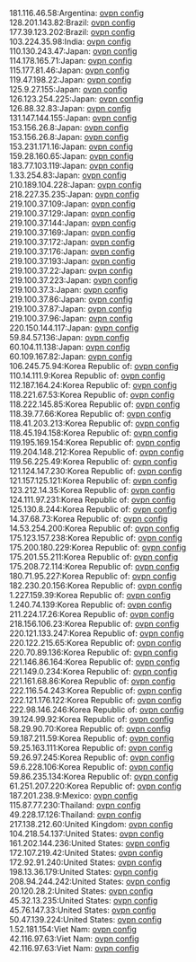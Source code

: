 181.116.46.58:Argentina: [ovpn config](vpn/181_116_46_58.ovpn)  
128.201.143.82:Brazil: [ovpn config](vpn/128_201_143_82.ovpn)  
177.39.123.202:Brazil: [ovpn config](vpn/177_39_123_202.ovpn)  
103.224.35.98:India: [ovpn config](vpn/103_224_35_98.ovpn)  
110.130.243.47:Japan: [ovpn config](vpn/110_130_243_47.ovpn)  
114.178.165.71:Japan: [ovpn config](vpn/114_178_165_71.ovpn)  
115.177.81.46:Japan: [ovpn config](vpn/115_177_81_46.ovpn)  
119.47.198.22:Japan: [ovpn config](vpn/119_47_198_22.ovpn)  
125.9.27.155:Japan: [ovpn config](vpn/125_9_27_155.ovpn)  
126.123.254.225:Japan: [ovpn config](vpn/126_123_254_225.ovpn)  
126.88.32.83:Japan: [ovpn config](vpn/126_88_32_83.ovpn)  
131.147.144.155:Japan: [ovpn config](vpn/131_147_144_155.ovpn)  
153.156.26.8:Japan: [ovpn config](vpn/153_156_26_8.ovpn)  
153.156.26.8:Japan: [ovpn config](vpn/153_156_26_8.ovpn)  
153.231.171.16:Japan: [ovpn config](vpn/153_231_171_16.ovpn)  
159.28.160.65:Japan: [ovpn config](vpn/159_28_160_65.ovpn)  
183.77.103.119:Japan: [ovpn config](vpn/183_77_103_119.ovpn)  
1.33.254.83:Japan: [ovpn config](vpn/1_33_254_83.ovpn)  
210.189.104.228:Japan: [ovpn config](vpn/210_189_104_228.ovpn)  
218.227.35.235:Japan: [ovpn config](vpn/218_227_35_235.ovpn)  
219.100.37.109:Japan: [ovpn config](vpn/219_100_37_109.ovpn)  
219.100.37.129:Japan: [ovpn config](vpn/219_100_37_129.ovpn)  
219.100.37.144:Japan: [ovpn config](vpn/219_100_37_144.ovpn)  
219.100.37.169:Japan: [ovpn config](vpn/219_100_37_169.ovpn)  
219.100.37.172:Japan: [ovpn config](vpn/219_100_37_172.ovpn)  
219.100.37.176:Japan: [ovpn config](vpn/219_100_37_176.ovpn)  
219.100.37.193:Japan: [ovpn config](vpn/219_100_37_193.ovpn)  
219.100.37.22:Japan: [ovpn config](vpn/219_100_37_22.ovpn)  
219.100.37.223:Japan: [ovpn config](vpn/219_100_37_223.ovpn)  
219.100.37.3:Japan: [ovpn config](vpn/219_100_37_3.ovpn)  
219.100.37.86:Japan: [ovpn config](vpn/219_100_37_86.ovpn)  
219.100.37.87:Japan: [ovpn config](vpn/219_100_37_87.ovpn)  
219.100.37.96:Japan: [ovpn config](vpn/219_100_37_96.ovpn)  
220.150.144.117:Japan: [ovpn config](vpn/220_150_144_117.ovpn)  
59.84.57.136:Japan: [ovpn config](vpn/59_84_57_136.ovpn)  
60.104.11.138:Japan: [ovpn config](vpn/60_104_11_138.ovpn)  
60.109.167.82:Japan: [ovpn config](vpn/60_109_167_82.ovpn)  
106.245.75.94:Korea Republic of: [ovpn config](vpn/106_245_75_94.ovpn)  
110.14.111.9:Korea Republic of: [ovpn config](vpn/110_14_111_9.ovpn)  
112.187.164.24:Korea Republic of: [ovpn config](vpn/112_187_164_24.ovpn)  
118.221.67.53:Korea Republic of: [ovpn config](vpn/118_221_67_53.ovpn)  
118.222.145.85:Korea Republic of: [ovpn config](vpn/118_222_145_85.ovpn)  
118.39.77.66:Korea Republic of: [ovpn config](vpn/118_39_77_66.ovpn)  
118.41.203.213:Korea Republic of: [ovpn config](vpn/118_41_203_213.ovpn)  
118.45.194.158:Korea Republic of: [ovpn config](vpn/118_45_194_158.ovpn)  
119.195.169.154:Korea Republic of: [ovpn config](vpn/119_195_169_154.ovpn)  
119.204.148.212:Korea Republic of: [ovpn config](vpn/119_204_148_212.ovpn)  
119.56.225.49:Korea Republic of: [ovpn config](vpn/119_56_225_49.ovpn)  
121.124.147.230:Korea Republic of: [ovpn config](vpn/121_124_147_230.ovpn)  
121.157.125.121:Korea Republic of: [ovpn config](vpn/121_157_125_121.ovpn)  
123.212.14.35:Korea Republic of: [ovpn config](vpn/123_212_14_35.ovpn)  
124.111.97.231:Korea Republic of: [ovpn config](vpn/124_111_97_231.ovpn)  
125.130.8.244:Korea Republic of: [ovpn config](vpn/125_130_8_244.ovpn)  
14.37.68.73:Korea Republic of: [ovpn config](vpn/14_37_68_73.ovpn)  
14.53.254.200:Korea Republic of: [ovpn config](vpn/14_53_254_200.ovpn)  
175.123.157.238:Korea Republic of: [ovpn config](vpn/175_123_157_238.ovpn)  
175.200.180.229:Korea Republic of: [ovpn config](vpn/175_200_180_229.ovpn)  
175.201.55.211:Korea Republic of: [ovpn config](vpn/175_201_55_211.ovpn)  
175.208.72.114:Korea Republic of: [ovpn config](vpn/175_208_72_114.ovpn)  
180.71.95.227:Korea Republic of: [ovpn config](vpn/180_71_95_227.ovpn)  
182.230.20.156:Korea Republic of: [ovpn config](vpn/182_230_20_156.ovpn)  
1.227.159.39:Korea Republic of: [ovpn config](vpn/1_227_159_39.ovpn)  
1.240.74.139:Korea Republic of: [ovpn config](vpn/1_240_74_139.ovpn)  
211.224.17.26:Korea Republic of: [ovpn config](vpn/211_224_17_26.ovpn)  
218.156.106.23:Korea Republic of: [ovpn config](vpn/218_156_106_23.ovpn)  
220.121.133.247:Korea Republic of: [ovpn config](vpn/220_121_133_247.ovpn)  
220.122.215.65:Korea Republic of: [ovpn config](vpn/220_122_215_65.ovpn)  
220.70.89.136:Korea Republic of: [ovpn config](vpn/220_70_89_136.ovpn)  
221.146.86.164:Korea Republic of: [ovpn config](vpn/221_146_86_164.ovpn)  
221.149.0.234:Korea Republic of: [ovpn config](vpn/221_149_0_234.ovpn)  
221.161.68.86:Korea Republic of: [ovpn config](vpn/221_161_68_86.ovpn)  
222.116.54.243:Korea Republic of: [ovpn config](vpn/222_116_54_243.ovpn)  
222.121.176.122:Korea Republic of: [ovpn config](vpn/222_121_176_122.ovpn)  
222.98.146.246:Korea Republic of: [ovpn config](vpn/222_98_146_246.ovpn)  
39.124.99.92:Korea Republic of: [ovpn config](vpn/39_124_99_92.ovpn)  
58.29.90.70:Korea Republic of: [ovpn config](vpn/58_29_90_70.ovpn)  
59.187.211.59:Korea Republic of: [ovpn config](vpn/59_187_211_59.ovpn)  
59.25.163.111:Korea Republic of: [ovpn config](vpn/59_25_163_111.ovpn)  
59.26.97.245:Korea Republic of: [ovpn config](vpn/59_26_97_245.ovpn)  
59.6.228.106:Korea Republic of: [ovpn config](vpn/59_6_228_106.ovpn)  
59.86.235.134:Korea Republic of: [ovpn config](vpn/59_86_235_134.ovpn)  
61.251.207.220:Korea Republic of: [ovpn config](vpn/61_251_207_220.ovpn)  
187.201.238.9:Mexico: [ovpn config](vpn/187_201_238_9.ovpn)  
115.87.77.230:Thailand: [ovpn config](vpn/115_87_77_230.ovpn)  
49.228.17.126:Thailand: [ovpn config](vpn/49_228_17_126.ovpn)  
217.138.212.60:United Kingdom: [ovpn config](vpn/217_138_212_60.ovpn)  
104.218.54.137:United States: [ovpn config](vpn/104_218_54_137.ovpn)  
161.202.144.236:United States: [ovpn config](vpn/161_202_144_236.ovpn)  
172.107.219.42:United States: [ovpn config](vpn/172_107_219_42.ovpn)  
172.92.91.240:United States: [ovpn config](vpn/172_92_91_240.ovpn)  
198.13.36.179:United States: [ovpn config](vpn/198_13_36_179.ovpn)  
208.94.244.242:United States: [ovpn config](vpn/208_94_244_242.ovpn)  
20.120.28.2:United States: [ovpn config](vpn/20_120_28_2.ovpn)  
45.32.13.235:United States: [ovpn config](vpn/45_32_13_235.ovpn)  
45.76.147.33:United States: [ovpn config](vpn/45_76_147_33.ovpn)  
50.47.139.224:United States: [ovpn config](vpn/50_47_139_224.ovpn)  
1.52.181.154:Viet Nam: [ovpn config](vpn/1_52_181_154.ovpn)  
42.116.97.63:Viet Nam: [ovpn config](vpn/42_116_97_63.ovpn)  
42.116.97.63:Viet Nam: [ovpn config](vpn/42_116_97_63.ovpn)  
